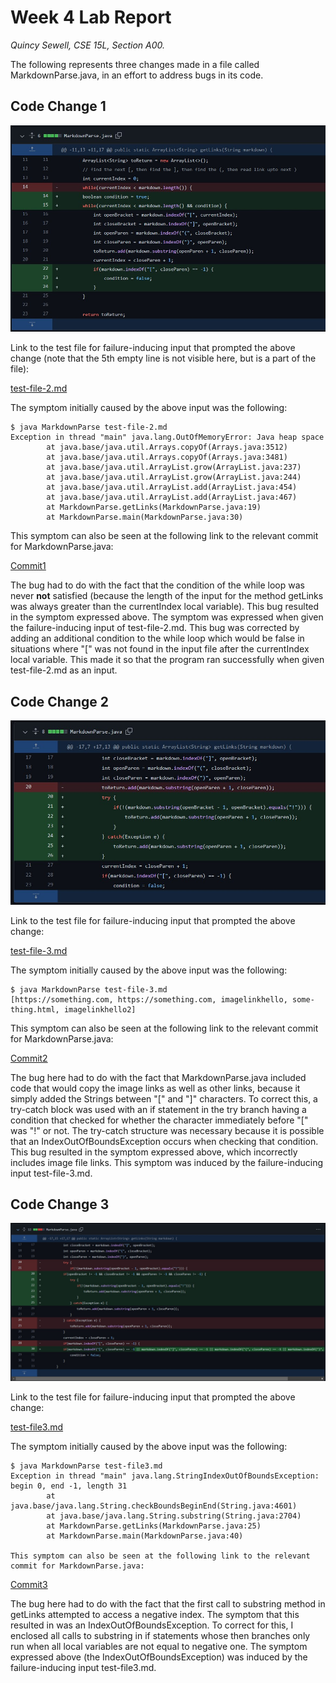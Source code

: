 # Week 4 Lab Report
*Quincy Sewell, CSE 15L, Section A00.*

The following represents three changes made in a file called MarkdownParse.java, in an effort to address bugs in its code.

## Code Change 1
![](lab-report-2-codechangediff1.jpg)

Link to the test file for failure-inducing input that prompted the above change (note that the 5th empty line is not visible here, but is a part of the file):

[test-file-2.md](https://github.com/qsewell/markdown-parser/blob/main/test-file-2.md?plain=1)

The symptom initially caused by the above input was the following:
```
$ java MarkdownParse test-file-2.md  
Exception in thread "main" java.lang.OutOfMemoryError: Java heap space  
        at java.base/java.util.Arrays.copyOf(Arrays.java:3512)  
        at java.base/java.util.Arrays.copyOf(Arrays.java:3481)  
        at java.base/java.util.ArrayList.grow(ArrayList.java:237)  
        at java.base/java.util.ArrayList.grow(ArrayList.java:244)  
        at java.base/java.util.ArrayList.add(ArrayList.java:454)  
        at java.base/java.util.ArrayList.add(ArrayList.java:467)  
        at MarkdownParse.getLinks(MarkdownParse.java:19)  
        at MarkdownParse.main(MarkdownParse.java:30)
```
This symptom can also be seen at the following link to the relevant commit for MarkdownParse.java:

[Commit1](https://github.com/qsewell/markdown-parser/commit/7f60c5a2c2935d5deef70ea59ecda40d8a803cda)

The bug had to do with the fact that the condition of the while loop was never **not** satisfied (because the length of the input for the method getLinks was always greater than the currentIndex local variable). This bug resulted in the symptom expressed above. The symptom was expressed when given the failure-inducing input of test-file-2.md. This bug was corrected by adding an additional condition to the while loop which would be false in situations where "\[" was not found in the input file after the currentIndex local variable. This made it so that the program ran successfully when given test-file-2.md as an input.

## Code Change 2
![](lab-report-2-codechangediff2.jpg)

Link to the test file for failure-inducing input that prompted the above change:

[test-file-3.md](https://github.com/qsewell/markdown-parser/blob/main/test-file-3.md)

The symptom initially caused by the above input was the following:
```
$ java MarkdownParse test-file-3.md
[https://something.com, https://something.com, imagelinkhello, some-thing.html, imagelinkhello2]
```
This symptom can also be seen at the following link to the relevant commit for MarkdownParse.java:

[Commit2](https://github.com/qsewell/markdown-parser/commit/175ec3592e757d619515929d39a6e1ae1b490f9c)

The bug here had to do with the fact that MarkdownParse.java included code that would copy the image links as well as other links, because it simply added the Strings between "\[" and "\]" characters. To correct this, a try-catch block was used with an if statement in the try branch having a condition that checked for whether the character immediately before "\[" was "!" or not. The try-catch structure was necessary because it is possible that an IndexOutOfBoundsException occurs when checking that condition. This bug resulted in the symptom expressed above, which incorrectly includes image file links. This symptom was induced by the failure-inducing input test-file-3.md.

## Code Change 3
![](lab-report-2-codechangediff3.jpg)

Link to the test file for failure-inducing input that prompted the above change:

[test-file3.md](https://github.com/qsewell/markdown-parser/blob/main/test-file4.md)

The symptom initially caused by the above input was the following:
```
$ java MarkdownParse test-file3.md  
Exception in thread "main" java.lang.StringIndexOutOfBoundsException: begin 0, end -1, length 31  
        at java.base/java.lang.String.checkBoundsBeginEnd(String.java:4601)  
        at java.base/java.lang.String.substring(String.java:2704)  
        at MarkdownParse.getLinks(MarkdownParse.java:25)  
        at MarkdownParse.main(MarkdownParse.java:40)  

This symptom can also be seen at the following link to the relevant commit for MarkdownParse.java:
```
[Commit3](https://github.com/qsewell/markdown-parser/commit/e811f1efe9fd6fd2762a28cef5e37fc3c0be24f2)

The bug here had to do with the fact that the first call to substring method in getLinks attempted to access a negative index. The symptom that this resulted in was an IndexOutOfBoundsException. To correct for this, I enclosed all calls to substring in if statements whose then branches only run when all local variables are not equal to negative one. The symptom expressed above (the IndexOutOfBoundsException) was induced by the failure-inducing input test-file3.md.
